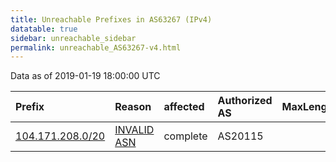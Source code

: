 ```yaml
---
title: Unreachable Prefixes in AS63267 (IPv4)
datatable: true
sidebar: unreachable_sidebar
permalink: unreachable_AS63267-v4.html
---
```


Data as of 2019-01-19 18:00:00 UTC


<div class="datatable-begin"></div>

| Prefix                                                     | Reason                                                                                                  | affected   | Authorized AS   |   MaxLength | Anchor                           |   unreachable /24s |
|:-----------------------------------------------------------|:--------------------------------------------------------------------------------------------------------|:-----------|:----------------|------------:|:---------------------------------|-------------------:|
| [104.171.208.0/20](https://stat.ripe.net/104.171.208.0/20) | [INVALID ASN](https://rpki-validator.ripe.net/announcement-preview?asn=AS63267&prefix=104.171.208.0/20) | complete   | AS20115         |           0 | [ARIN](unreachable_ARIN-v4.html) |                 16 |

<div class="datatable-end"></div>